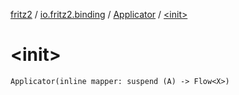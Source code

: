 [fritz2](../../index.md) / [io.fritz2.binding](../index.md) / [Applicator](index.md) / [&lt;init&gt;](./-init-.md)

# &lt;init&gt;

`Applicator(inline mapper: suspend (A) -> Flow<X>)`